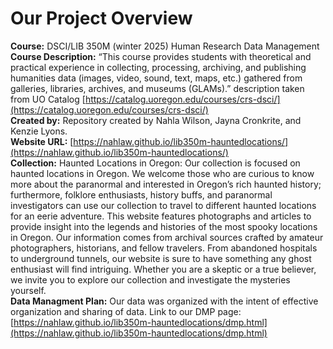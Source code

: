 # Our Project Overview
**Course:** DSCI/LIB 350M (winter 2025\) Human Research Data Management  
**Course Description:** “This course provides students with theoretical and practical experience in collecting, processing, archiving, and publishing humanities data (images, video, sound, text, maps, etc.) gathered from galleries, libraries, archives, and museums (GLAMs).” description taken from UO Catalog [https://catalog.uoregon.edu/courses/crs-dsci/](https://catalog.uoregon.edu/courses/crs-dsci/)  
**Created by:** Repository created by Nahla Wilson, Jayna Cronkrite, and Kenzie Lyons.  
**Website URL:** [https://nahlaw.github.io/lib350m-hauntedlocations/](https://nahlaw.github.io/lib350m-hauntedlocations/)  
**Collection:** Haunted Locations in Oregon: Our collection is focused on haunted locations in Oregon. We welcome those who are curious to know more about the paranormal and interested in Oregon’s rich haunted history; furthermore, folklore enthusiasts, history buffs, and paranormal investigators can use our collection to travel to different haunted locations for an eerie adventure. This website features photographs and articles to provide insight into the legends and histories of the most spooky locations in Oregon. Our information comes from archival sources crafted by amateur photographers, historians, and fellow travelers. From abandoned hospitals to underground tunnels, our website is sure to have something any ghost enthusiast will find intriguing. Whether you are a skeptic or a true believer, we invite you to explore our collection and investigate the mysteries yourself.  
**Data Managment Plan:** Our data was organized with the intent of effective organization and sharing of data. Link to our DMP page: [https://nahlaw.github.io/lib350m-hauntedlocations/dmp.html](https://nahlaw.github.io/lib350m-hauntedlocations/dmp.html) 


